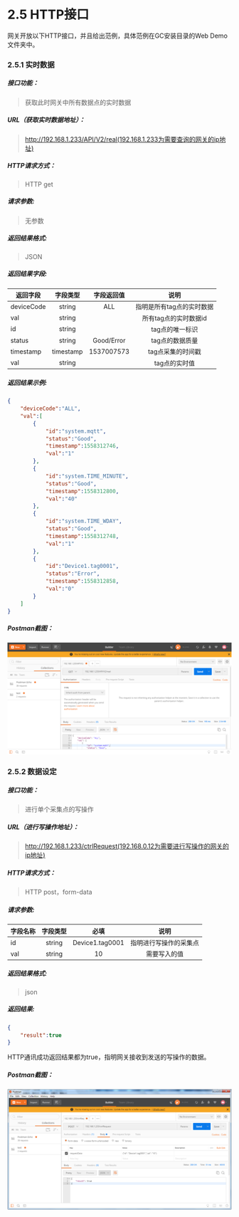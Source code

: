 # 2.5 HTTP接口

网关开放以下HTTP接口，并且给出范例，具体范例在GC安装目录的Web Demo文件夹中。



### 2.5.1 实时数据

##### 接口功能：

> 获取此时网关中所有数据点的实时数据

##### URL（获取实时数据地址）：

> http://192.168.1.233/API/V2/real(192.168.1.233为需要查询的网关的ip地址)

##### HTTP请求方式：

> HTTP get

##### 请求参数:

> 无参数

##### 返回结果格式:

> JSON

##### 返回结果字段:

| 返回字段   | 字段类型  | 字段返回值 |           说明            |
| ---------- | :-------: | :--------: | :-----------------------: |
| deviceCode |  string   |    ALL     | 指明是所有tag点的实时数据 |
| val        |  string   |            |   所有tag点的实时数据id   |
| id         |  string   |            |      tag点的唯一标识      |
| status     |  string   | Good/Error |      tag点的数据质量      |
| timestamp  | timestamp | 1537007573 |     tag点采集的时间戳     |
| val        |  string   |            |       tag点的实时值       |

##### 返回结果示例:

```json
{
    "deviceCode":"ALL",
    "val":[
        {
            "id":"system.mqtt",
            "status":"Good",
            "timestamp":1558312746,
            "val":"1"
        },
        {
            "id":"system.TIME_MINUTE",
            "status":"Good",
            "timestamp":1558312800,
            "val":"40"
        },
        {
            "id":"system.TIME_WDAY",
            "status":"Good",
            "timestamp":1558312748,
            "val":"1"
        },
        {
            "id":"Device1.tag0001",
            "status":"Error",
            "timestamp":1558312858,
            "val":"0"
        }
    ]
}
```



##### Postman截图：

![real](assets/real.png)



### 2.5.2 数据设定

##### 接口功能：

> 进行单个采集点的写操作

##### URL（进行写操作地址）：

> http://192.168.1.233/ctrlRequest(192.168.0.12为需要进行写操作的网关的ip地址)

##### HTTP请求方式：

> HTTP post，form-data

##### 请求参数:

| 字段名称 | 字段类型 |      必填       |          说明          |
| -------- | :------: | :-------------: | :--------------------: |
| id       |  string  | Device1.tag0001 | 指明进行写操作的采集点 |
| val      |  string  |       10        |      需要写入的值      |

##### 返回结果格式:

> json

##### 返回结果:

```json
{
    "result":true
}
```

HTTP通讯成功返回结果都为true，指明网关接收到发送的写操作的数据。



##### Postman截图：

![write](assets/write.png)



